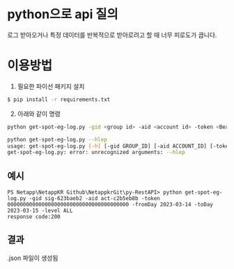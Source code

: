 # python으로 api 질의
로그 받아오거나 특정 데이터를 반복적으로 받아로려고 할 때 너무 피로도가 큽니다.

# 이용방법
1. 필요한 파이선 패키지 설치

```bash
$ pip install -r requirements.txt
```

2. 아래와 같이 명령
```bash
python get-spot-eg-log.py -gid <group id> -aid <account id> -token <Bear token> -fromDay <%Y-%m-%d> -toDay %Y-%m-%d -level ALL
```

```bash
python get-spot-eg-log.py --hlep
usage: get-spot-eg-log.py [-h] [-gid GROUP_ID] [-aid ACCOUNT_ID] [-token TOKEN] [-fromDay FROMDAY] [-toDay TODAY] [-level LEVEL]
get-spot-eg-log.py: error: unrecognized arguments: --hlep
```
## 예시
```
PS Netapp\NetappKR Github\NetappkrGit\py-RestAPI> python get-spot-eg-log.py -gid sig-623baeb2 -aid act-c2b5eb8b -token 000000000000000000000000000000000000000 -fromDay 2023-03-14 -toDay 2023-03-15 -level ALL
response code:200
```

## 결과
<egid>_<fromDay>_<toDay>.json 파일이 생성됨


